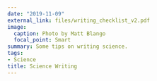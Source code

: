 ```yaml
---
date: "2019-11-09"
external_link: files/writing_checklist_v2.pdf
image:
  caption: Photo by Matt Blango
  focal_point: Smart
summary: Some tips on writing science.
tags:
- Science
title: Science Writing
---
```

